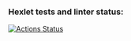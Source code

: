 ### Hexlet tests and linter status:
[![Actions Status](https://github.com/darivna/frontend-project-46/workflows/hexlet-check/badge.svg)](https://github.com/darivna/frontend-project-46/actions)
